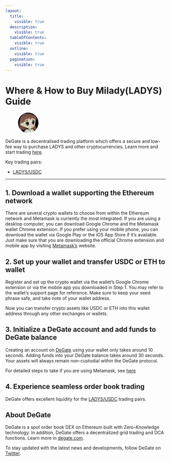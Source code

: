 ```yaml
---
layout:
  title:
    visible: true
  description:
    visible: true
  tableOfContents:
    visible: true
  outline:
    visible: true
  pagination:
    visible: true
---
```


# Where & How to Buy Milady(LADYS) Guide

<figure><img src="../.gitbook/assets/ladys_0x12970e6868f88f6557b76120662c1b3e50a646bf1717819139154.jpg" alt="LADYS" width="64" style="border-radius: 50%;"><figcaption></figcaption></figure>

DeGate is a decentralised trading platform which offers a secure and low-fee way to purchase LADYS and other cryptocurrencies. Learn more and start trading [here](https://app.degate.com/trade/USDC/0x12970e6868f88f6557b76120662c1b3e50a646bf?utm_source=howtobuy).&#x20;

Key trading pairs:

* [LADYS/USDC](https://app.degate.com/trade/USDC/0x12970e6868f88f6557b76120662c1b3e50a646bf?utm_source=howtobuy)

***

## 1. Download a wallet supporting the Ethereum network

There are several crypto wallets to choose from within the Ethereum network and Metamask is currently the most integrated. If you are using a desktop computer, you can download Google Chrome and the Metamask wallet Chrome extension. If you prefer using your mobile phone, you can download the wallet via Google Play or the iOS App Store if it’s available. Just make sure that you are downloading the official Chrome extension and mobile app by visiting [Metamask’s](https://metamask.io/) website.

## 2. Set up your wallet and transfer USDC or ETH to wallet

Register and set up the crypto wallet via the wallet’s Google Chrome extension or via the mobile app you downloaded in Step 1. You may refer to the wallet’s support page for reference. Make sure to keep your seed phrase safe, and take note of your wallet address.&#x20;

Now you can transfer crypto assets like USDC or ETH into this wallet address through any other exchanges or wallets.

## 3. Initialize a DeGate account and add funds to DeGate balance

Creating an account on [DeGate](https://app.degate.com/?utm_source=LADYS_howtobuy) using your wallet only takes around 10 seconds. Adding funds into your DeGate balance takes around 30 seconds. Your assets will always remain non-custodial within the DeGate protocol.

For detailed steps to take if you are using Metamask, see [here](https://docs.degate.com/v/product_en/main-features/wallet-connectivity/metamask)

## 4. Experience seamless order book trading

DeGate offers excellent liquidity for the [LADYS/USDC](https://app.degate.com/trade/USDC/0x12970e6868f88f6557b76120662c1b3e50a646bf?utm_source=howtobuy) trading pairs.&#x20;

## About DeGate

DeGate is a spot order book DEX on Ethereum built with Zero-Knowledge technology. In addition, DeGate offers a decentralized grid trading and DCA functions.  Learn more in [degate.com](https://degate.com/?utm_source=LADYS_howtobuy).

To stay updated with the latest news and developments, follow DeGate on [Twitter](https://twitter.com/degatedex).
